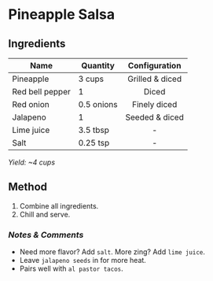 # Pineapple Salsa

## Ingredients

| Name            | Quantity   |  Configuration  |
| --------------- | ---------- | :-------------: |
| Pineapple       | 3 cups     | Grilled & diced |
| Red bell pepper | 1          |      Diced      |
| Red onion       | 0.5 onions |  Finely diced   |
| Jalapeno        | 1          | Seeded & diced  |
| Lime juice      | 3.5 tbsp   |        -        |
| Salt            | 0.25 tsp   |        -        |

_Yield: ~4 cups_

## Method

1. Combine all ingredients.
1. Chill and serve.

### _Notes & Comments_

- Need more flavor? Add `salt`. More zing? Add `lime juice`.
- Leave `jalapeno seeds` in for more heat.
- Pairs well with `al pastor tacos`.
